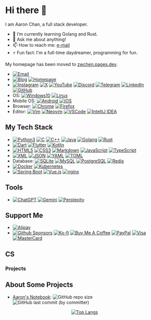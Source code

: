 # Hi there 👋

I am Aaron Chan, a full stack developer.

- 🌱 I’m currently learning Golang and Rust.
- 💬 Ask me about anything!
- 📫 How to reach me: [e-mail](mailto:cs.yelling123@passinbox.com)
- ⚡ Fun fact: I'm a full-time daydreamer, programming for fun.

My homepage has been moved to [zwchen.pages.dev](https://zwchen.pages.dev/).

- [![Email](https://img.shields.io/badge/Email-cs.yelling123@passinbox.com-pink?style=flat-square)](mailto:cs.yelling123@passinbox.com)
- [![Blog](https://img.shields.io/badge/Blog-chanblog.pages.dev-green?style=flat-square)](https://chanblog.pages.dev/)
  [![Homepage](https://img.shields.io/badge/Homepage-zwchen.pages.dev-red?style=flat-square)](https://zwchen.pages.dev/)
- [![Instagram](https://img.shields.io/badge/Instagram-%23E4405F.svg?logo=Instagram&logoColor=white)](#)
  [![X](https://img.shields.io/badge/X-%23000000.svg?logo=X&logoColor=white)](#)
  [![YouTube](https://img.shields.io/badge/YouTube-%23FF0000.svg?logo=YouTube&logoColor=white)](#)
  [![Discord](https://img.shields.io/badge/Discord-%235865F2.svg?&logo=discord&logoColor=white)](#)
  [![Telegram](https://img.shields.io/badge/Telegram-2CA5E0?logo=telegram&logoColor=white)](#)
  [![LinkedIn](https://custom-icon-badges.demolab.com/badge/LinkedIn-0A66C2?logo=linkedin-white&logoColor=fff)](#)
  [![GitHub](https://img.shields.io/badge/GitHub-%23121011.svg?logo=github&logoColor=white)](#)
- OS:
  [![Windows10](https://custom-icon-badges.demolab.com/badge/Windows10-0078D6?logo=windows10&logoColor=white)](#)
  [![Linux](https://img.shields.io/badge/Linux-FCC624?logo=linux&logoColor=black)](#)
- Mobile OS:
  [![Android](https://img.shields.io/badge/Android-3DDC84?logo=android&logoColor=white)](#)
  [![iOS](https://img.shields.io/badge/iOS-000000?&logo=apple&logoColor=white)](#)
- Browser:
  [![Chrome](https://img.shields.io/badge/Chrome-4285F4?logo=GoogleChrome&logoColor=white)](#)
  [![Firefox](https://img.shields.io/badge/Firefox-FF7139?logo=FirefoxBrowser&logoColor=white)](#)
- Editor:
  [![Vim](https://img.shields.io/badge/Vim-%2311AB00.svg?logo=vim&logoColor=white)](https://www.vim.org/)
  [![Neovim](https://img.shields.io/badge/Neovim-57A143?logo=neovim&logoColor=fff)](https://neovim.io/)
  [![VSCode](https://custom-icon-badges.demolab.com/badge/VSCode-0078d7.svg?logo=vsc&logoColor=white)](https://code.visualstudio.com/)
  [![IntelliJ IDEA](https://img.shields.io/badge/IntelliJIDEA-000000.svg?logo=intellij-idea&logoColor=white)](#)

## My Tech Stack

- [![Python3](https://img.shields.io/badge/Python3-3776AB?logo=python&logoColor=fff)](#)
  [![C](https://img.shields.io/badge/C-00599C?logo=c&logoColor=white)](#)
  [![C++](https://img.shields.io/badge/C++-%2300599C.svg?logo=c%2B%2B&logoColor=white)](#)
  [![Java](https://img.shields.io/badge/Java-%23ED8B00.svg?logo=openjdk&logoColor=white)](#)
  [![Golang](https://img.shields.io/badge/Golang-%2300ADD8.svg?&logo=go&logoColor=white)](#)
  [![Rust](https://img.shields.io/badge/Rust-%23000000.svg?e&logo=rust&logoColor=white)](#)
- [![Dart](https://img.shields.io/badge/Dart-%230175C2.svg?logo=dart&logoColor=white)](#)
  [![Flutter](https://img.shields.io/badge/Flutter-02569B?logo=flutter&logoColor=fff)](#)
  [![Kotlin](https://img.shields.io/badge/Kotlin-%237F52FF.svg?logo=kotlin&logoColor=white)](#)
- [![HTML5](https://img.shields.io/badge/HTML5-%23E34F26.svg?logo=html5&logoColor=white)](#)
  [![CSS3](https://img.shields.io/badge/CSS3-639?logo=css&logoColor=fff)](#)
  [![Markdown](https://img.shields.io/badge/Markdown-%23000000.svg?logo=markdown&logoColor=white)](#)
  [![JavaScript](https://img.shields.io/badge/JavaScript-F7DF1E?logo=javascript&logoColor=000)](#)
  [![TypeScript](https://img.shields.io/badge/TypeScript-3178C6?logo=typescript&logoColor=fff)](#)
- [![XML](https://img.shields.io/badge/XML-767C52?logo=xml&logoColor=fff)](#)
  [![JSON](https://img.shields.io/badge/JSON-000?logo=json&logoColor=fff)](#)
  [![YAML](https://img.shields.io/badge/YAML-CB171E?logo=yaml&logoColor=fff)](#)
  [![TOML](https://img.shields.io/badge/TOML-9C4121?logo=toml&logoColor=fff)](#)
- Database:
  [![SQLite](https://img.shields.io/badge/SQLite-%2307405e.svg?logo=sqlite&logoColor=white)](#)
  [![MySQL](https://img.shields.io/badge/MySQL-4479A1?logo=mysql&logoColor=fff)](#)
  [![PostgreSQL](https://img.shields.io/badge/PostgreSQL-%23316192.svg?logo=postgresql&logoColor=white)](#)
  [![Redis](https://img.shields.io/badge/Redis-%23DD0031.svg?logo=redis&logoColor=white)](#)
- [![Docker](https://img.shields.io/badge/Docker-2496ED?logo=docker&logoColor=fff)](#)
  [![Kubernetes](https://img.shields.io/badge/Kubernetes-326CE5?logo=kubernetes&logoColor=fff)](#)
- [![Spring Boot](https://img.shields.io/badge/Spring%20Boot-6DB33F?logo=springboot&logoColor=fff)](#)
  [![Vue.js](https://img.shields.io/badge/Vue.js-4FC08D?logo=vuedotjs&logoColor=fff)](#)
  [![nginx](https://img.shields.io/badge/nginx-009639?logo=nginx&logoColor=fff)](#)

## Tools

- [![ChatGPT](https://img.shields.io/badge/ChatGPT-74aa9c?logo=openai&logoColor=white)](#)
  [![Gemini](https://img.shields.io/badge/Gemini-886FBF?logo=googlegemini&logoColor=fff)](#)
  [![Perplexity](https://img.shields.io/badge/Perplexity-1FB8CD?logo=perplexity&logoColor=fff)](#)

## Support Me

- [![Alipay](https://img.shields.io/badge/Alipay-1677FF?logo=alipay&logoColor=fff)](#)
- [![Github Sponsors](https://img.shields.io/badge/GitHub%20Sponsors-30363D?&logo=GitHub-Sponsors&logoColor=EA4AAA)](#)
  [![Ko-fi](https://img.shields.io/badge/Ko--fi-FF5E5B?logo=ko-fi&logoColor=white)](#)
  [![Buy Me A Coffee](https://img.shields.io/badge/Buy%20Me%20a%20Coffee-ffdd00?&logo=buy-me-a-coffee&logoColor=black)](#)
  [![PayPal](https://img.shields.io/badge/PayPal-003087?logo=paypal&logoColor=fff)](#)
  [![Visa](https://img.shields.io/badge/Visa-1A1F71?logo=visa&logoColor=fff)](#)
  [![MasterCard](https://img.shields.io/badge/MasterCard-EB001B?logo=mastercard&logoColor=fff)](#)

## CS

### Projects

## About Some Projects

- [Aaron's Notebook](https://github.com/cloudinkcoder/aaron-notebook):
  ![GitHub repo size](https://img.shields.io/github/repo-size/cloudinkcoder/aaron-notebook)
  ![GitHub last commit (by committer)](https://img.shields.io/github/last-commit/cloudinkcoder/aaron-notebook)

<div align="center">

<!-- ![cloudinkcoder's github stats](https://github-readme-stats.vercel.app/api?username=cloudinkcoder&count_private=true&show_icons=true) -->

<!-- 隐藏显示的语言有: dockerfile, shell, makefile, CMake, Perl, Lua, vimrc, nix, tex -->

[![Top Langs](https://github-readme-stats.vercel.app/api/top-langs/?username=cloudinkcoder&hide=dockerfile,shell,makefile,cmake,perl,lua,vim%20script,nix,tex&layout=compact)](https://github.com/cloudinkcoder/github-readme-stats)

</div>

<!--
**<username>/<username>** is a ✨ _special_ ✨ repository because its `README.md` (this file) appears on your GitHub profile.

Here are some ideas to get you started:

- 🔭 I’m currently working on ...
- 🌱 I’m currently learning ...
- 👯 I’m looking to collaborate on ...
- 🤔 I’m looking for help with ...
- 💬 Ask me about ...
- 📫 How to reach me: ...
- 😄 Pronouns: ...
- ⚡ Fun fact: ...
-->
